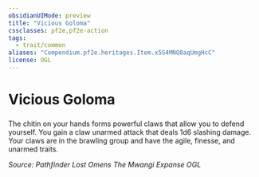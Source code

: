 ```yaml
---
obsidianUIMode: preview
title: "Vicious Goloma"
cssclasses: pf2e,pf2e-action
tags:
  - trait/common
aliases: "Compendium.pf2e.heritages.Item.x5S4MNQ0aqUmgHcC"
license: OGL
---
```

# Vicious Goloma

### 






The chitin on your hands forms powerful claws that allow you to defend yourself. You gain a claw unarmed attack that deals 1d6 slashing damage. Your claws are in the brawling group and have the agile, finesse, and unarmed traits.

*Source: Pathfinder Lost Omens The Mwangi Expanse*
*OGL*